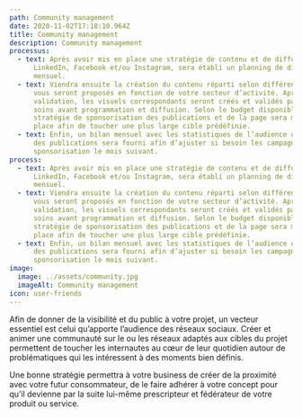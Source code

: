 ```yaml
---
path: Community management
date: 2020-11-02T17:18:10.964Z
title: Community management
description: Community management
processus:
  - text: Après avoir mis en place une stratégie de contenu et de diffusion sur
      LinkedIn, Facebook et/ou Instagram, sera établi un planning de diffusion
      mensuel.
  - text: Viendra ensuite la création du contenu réparti selon différents thèmes qui
      vous seront proposés en fonction de votre secteur d’activité. Après
      validation, les visuels correspondants seront créés et validés par vos
      soins avant programmation et diffusion. Selon le budget disponible, une
      stratégie de sponsorisation des publications et de la page sera mise en
      place afin de toucher une plus large cible prédéfinie.
  - text: Enfin, un bilan mensuel avec les statistiques de l’audience de la page et
      des publications sera fourni afin d’ajuster si besoin les campagnes de
      sponsorisation le mois suivant.
process:
  - text: Après avoir mis en place une stratégie de contenu et de diffusion sur
      LinkedIn, Facebook et/ou Instagram, sera établi un planning de diffusion
      mensuel.
  - text: Viendra ensuite la création du contenu réparti selon différents thèmes qui
      vous seront proposés en fonction de votre secteur d’activité. Après
      validation, les visuels correspondants seront créés et validés par vos
      soins avant programmation et diffusion. Selon le budget disponible, une
      stratégie de sponsorisation des publications et de la page sera mise en
      place afin de toucher une plus large cible prédéfinie.
  - text: Enfin, un bilan mensuel avec les statistiques de l’audience de la page et
      des publications sera fourni afin d’ajuster si besoin les campagnes de
      sponsorisation le mois suivant.
image:
  image: ../assets/community.jpg
  imageAlt: Community management
icon: user-friends
---
```

Afin de donner de la visibilité et du public à votre projet, un vecteur essentiel est celui qu’apporte l’audience des réseaux sociaux. Créer et animer une communauté sur le ou les réseaux adaptés aux cibles du projet permettent de toucher les internautes au cœur de leur quotidien autour de problématiques qui les intéressent à des moments bien définis.

Une bonne stratégie permettra à votre business de créer de la proximité avec votre futur consommateur, de le faire adhérer à votre concept pour qu’il devienne par la suite lui-même prescripteur et fédérateur de votre produit ou service.